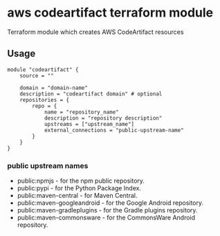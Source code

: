 # aws codeartifact terraform module

Terraform module which creates AWS CodeArtifact resources

## Usage

```hcl
module "codeartifact" {
    source = ""

    domain = "domain-name"
    description = "codeartifact domain" # optional
    repositories = {
        repo = {
            name = "repository_name"
            description = "repository description"
            upstreams = ["upstream_name"]
            external_connections = "public-upstream-name"
        }
    }
}
```

### public upstream names

* public:npmjs - for the npm public repository.
* public:pypi - for the Python Package Index.
* public:maven-central - for Maven Central.
* public:maven-googleandroid - for the Google Android repository.
* public:maven-gradleplugins - for the Gradle plugins repository.
* public:maven-commonsware - for the CommonsWare Android repository.
